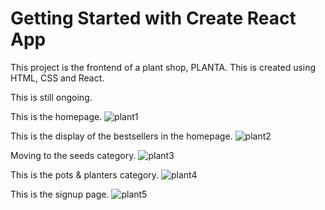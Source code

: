 # Getting Started with Create React App

This project is the frontend of a plant shop, PLANTA. This is created using HTML, CSS and React.

This is still ongoing.

This is the homepage.
![plant1](https://github.com/user-attachments/assets/8b85196f-141c-4ad1-89bd-2af44bd46786)

This is the display of the bestsellers in the homepage.
![plant2](https://github.com/user-attachments/assets/b7b250c8-0f2f-47a7-9fd0-78de1ed105a0)

Moving to the seeds category.
![plant3](https://github.com/user-attachments/assets/73828d24-7d1e-4efd-a191-baf673d3ef06)

This is the pots & planters category.
![plant4](https://github.com/user-attachments/assets/b87a63ff-a114-404b-8665-e092e52afe22)

This is the signup page.
![plant5](https://github.com/user-attachments/assets/7c250f8d-2ed8-4afd-85f6-ee7aad4341b8)
